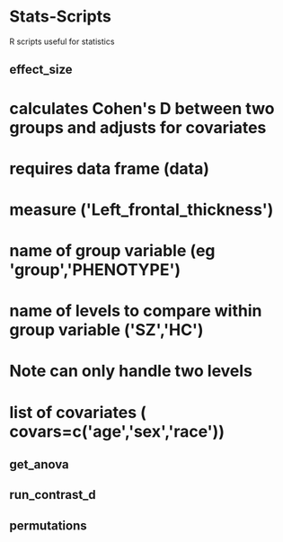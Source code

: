 # Stats-Scripts
R scripts useful for statistics

## effect_size
# calculates Cohen's D between two groups and adjusts for covariates
# requires data frame (data)
# measure ('Left_frontal_thickness')
# name of group variable (eg 'group','PHENOTYPE')
# name of levels to compare within group variable ('SZ','HC') 
  # Note can only handle two levels
# list of covariates ( covars=c('age','sex','race'))

## get_anova

## run_contrast_d

## permutations
